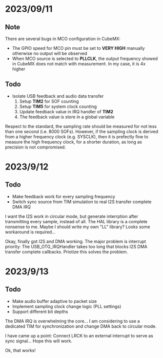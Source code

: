 # 2023/09/11
## Note
There are several bugs in MCO configuration in CubeMX:
- The GPIO speed for MCO pin must be set to **VERY HIGH** manually otherwise no output will be observed
- When MCO source is selected to **PLLCLK**, the output frequency showed in CubeMX does not match with measurement. In my case, it is 4x higher
## Todo
- Isolate USB feedback and audio data transfer
	1. Setup **TIM2** for SOF counting
	2. Setup **TIM5** for system clock counting
	3. Update feedback value in IRQ handler of **TIM2**
    4. The feedback value is store in a global variable

Respect to the standard, the sampling rate should be measured for not less than one second (i.e. 8000 SOFs). However, if the sampling clock is derived from a higher frequency clock (e.g. SYSCLK), then it is prefectly fine to measure the high frequency clock, for a shorter duration, as long as precision is not compromised.

# 2023/9/12
## Todo
- Make feedback work for every sampling frequency
- Switch sync source from TIM simulation to real I2S transfer complete DMA IRQ

I want the I2S work in circular mode, but generate interrption after transmitting every sample, instead of all. The HAL library is a complete nonsense to me. Maybe I should write my own "LL" library? Looks some workaround is required...

Okay, finally got I2S and DMA working. The major problem is interrupt priority: The USB_OTG_IRQHandler takes too long that blocks I2S DMA transfer complete callbacks. Priotize this solves the problem. 

# 2023/9/13
## Todo
- Make audio buffer adaptive to packet size
- Implement sampling clock change logic (PLL settings)
- Support different bit depths

The DMA IRQ is overwhelming the core... I am considering to use a dedicated TIM for synchronization and change DMA back to circular mode.

I have came up a point: Connect LRCK to an external interrupt to serve as sync signal... Hope this will work.

Ok, that works!

